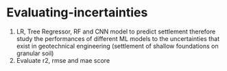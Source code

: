 # Evaluating-incertainties
1. LR, Tree Regressor, RF and CNN model to predict settlement therefore study the performances of different ML models to the uncertainties that exist in geotechnical engineering (settlement of shallow foundations on granular soil)
2. Evaluate r2, rmse and mae score
